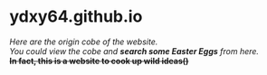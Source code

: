 # ydxy64.github.io

*Here are the origin cobe of the website.*<br>
*You could view the cobe and ***search some Easter Eggs*** from here.*<br>
~~**In fact, this is a website to cook up wild ideas()**~~
